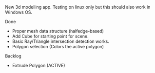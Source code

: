 New 3d modelling app. Testing on linux only but this should also work in Windows OS.

Done

- Proper mesh data structure (halfedge-based) 
- Add Cube for starting point for scene.
- Basic Ray/Triangle intersection detection works.
- Polygon selection (Colors the active polygon)

Backlog

- Extrude Polygon (ACTIVE)

